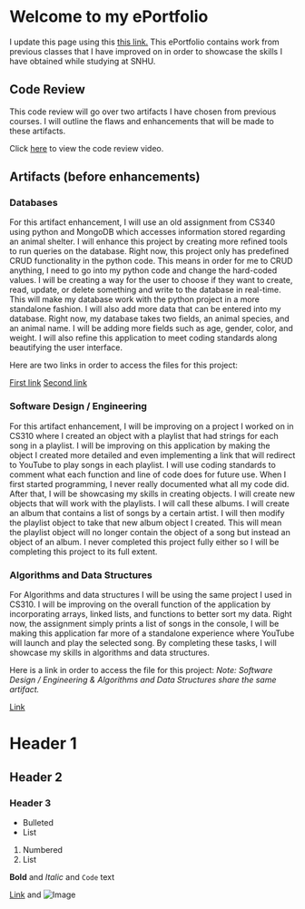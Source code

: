 # Welcome to my ePortfolio

I update this page using this [this link.](https://github.com/masonvoorhees/ePortfolio/edit/gh-pages/index.md)
This ePortfolio contains work from previous classes that I have improved on in order to showcase the skills I have obtained while studying at SNHU.


## Code Review

This code review will go over two artifacts I have chosen from previous courses. I will outline the flaws and enhancements that will be made to these artifacts.

Click [here](https://www.youtube.com/watch?v=Md9IJjylD60) to view the code review video.

## Artifacts (before enhancements)

### Databases
For this artifact enhancement, I will use an old assignment from CS340 using python and MongoDB which accesses information stored regarding an animal shelter. I will enhance this project by creating more refined tools to run queries on the database. Right now, this project only has predefined CRUD functionality in the python code. This means in order for me to CRUD anything, I need to go into my python code and change the hard-coded values. I will be creating a way for the user to choose if they want to create, read, update, or delete something and write to the database in real-time. This will make my database work with the python project in a more standalone fashion. I will also add more data that can be entered into my database. Right now, my database takes two fields, an animal species, and an animal name. I will be adding more fields such as age, gender, color, and weight. I will also refine this application to meet coding standards along beautifying the user interface.

Here are two links in order to access the files for this project:

[First link](https://github.com/masonvoorhees/ePortfolio/blob/main/Voorhees-Mason-Jun%2021%2C%202021%20440%20AM%20(1)%20(1).ipynb)
[Second link](https://github.com/masonvoorhees/ePortfolio/blob/main/Voorhees-Mason-Jun%2021%2C%202021%20440%20AM%20(1).py)

### Software Design / Engineering 
For this artifact enhancement, I will be improving on a project I worked on in CS310 where I created an object with a playlist that had strings for each song in a playlist. I will be improving on this application by making the object I created more detailed and even  implementing a link that will redirect to YouTube to play songs in each playlist. I will use coding standards to comment what each function and line of code does for future use. When I first started programming, I never really documented what all my code did. After that, I will be showcasing my skills in creating objects. I will create new objects that will work with the playlists. I will call these albums. I will create an album that contains a list of songs by a certain artist. I will then modify the playlist object to take that new album object I created. This will mean the playlist object will no longer contain the object of a song but instead an object of an album. I never completed this project fully either so I will be completing this project to its full extent.

### Algorithms and Data Structures 
For Algorithms and data structures I will be using the same project I used in CS310. I will be improving on the overall function of the application by incorporating arrays, linked lists, and functions to better sort my data. Right now, the assignment simply prints a list of songs in the console, I will be making this application far more of a standalone experience where YouTube will launch and play the selected song. By completing these tasks, I will showcase my skills in algorithms and data structures.

Here is a link in order to access the file for this project:
_Note: Software Design / Engineering & Algorithms and Data Structures share the same artifact._

[Link](https://github.com/masonvoorhees/ePortfolio/blob/main/JukeBox_NoEnhancements.zip)


# Header 1
## Header 2
### Header 3

- Bulleted
- List

1. Numbered
2. List

**Bold** and _Italic_ and `Code` text

[Link](url) and ![Image](src)





